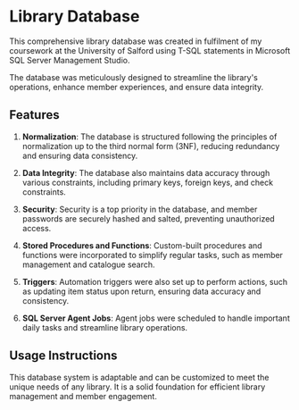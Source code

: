 # Library Database 
This comprehensive library database was created in fulfilment of my coursework at the University of Salford using T-SQL statements in Microsoft SQL Server Management Studio.

The database was meticulously designed to streamline the library's operations, enhance member experiences, and ensure data integrity. 

## Features

1. **Normalization**: The database is structured following the principles of normalization up to the third normal form (3NF), reducing redundancy and ensuring data consistency.

2. **Data Integrity**: The database also maintains data accuracy through various constraints, including primary keys, foreign keys, and check constraints.

3. **Security**: Security is a top priority in the database, and member passwords are securely hashed and salted, preventing unauthorized access.

4. **Stored Procedures and Functions**: Custom-built procedures and functions were incorporated to simplify regular  tasks, such as member management and catalogue search.

5. **Triggers**: Automation triggers were also set up to perform actions, such as updating item status upon return, ensuring data accuracy and consistency.

6. **SQL Server Agent Jobs**: Agent jobs were scheduled to handle important daily tasks and streamline library operations.

## Usage Instructions
This database system is adaptable and can be customized to meet the unique needs of any library. It is a solid foundation for efficient library management and member engagement.
